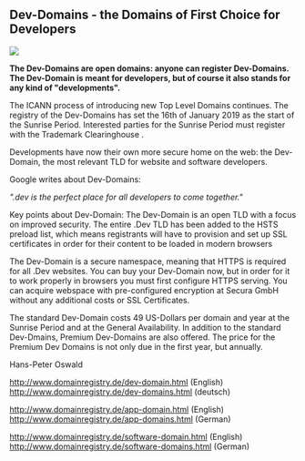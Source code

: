 <H2>Dev-Domains - the Domains of First Choice for Developers </H2>

<a href=http//www.domanregistry.de><IMG SRC=http://www.domainregistry.de/dev-domains.png></a>

 <b>The Dev-Domains are open domains: anyone can register Dev-Domains. The Dev-Domain is meant for developers, but of course it also stands for any kind of "developments".</b>

The ICANN process of introducing new Top Level Domains continues. The registry of the Dev-Domains has set the 16th of January 2019 as the start of the Sunrise Period. Interested parties for the Sunrise Period must register with the Trademark Clearinghouse .

Developments have now their own more secure home on the web: the Dev-Domain, the most relevant TLD for website and software developers.

Google writes about Dev-Domains:

<i>".dev is the perfect place for all developers to come together."</i>

Key points about Dev-Domain:
The Dev-Domain is an open TLD with a focus on improved security. The entire .Dev TLD has been added to the HSTS preload list, which means registrants will have to provision and set up SSL certificates in order for their content to be loaded in modern browsers

The Dev-Domain is a secure namespace, meaning that HTTPS is required for all .Dev websites. You can buy your Dev-Domain now, but in order for it to work properly in browsers you must first configure HTTPS serving. You can acquire webspace with pre-configured encryption at Secura GmbH without any additional costs or SSL Certificates.

The standard Dev-Domain costs 49 US-Dollars per domain and year at the Sunrise Period and at the General Availability. In addition to the standard Dev-Dmains, Premium Dev-Domains are also offered. The price for the Premium Dev Domains is not only due in the first year, but annually.

Hans-Peter Oswald


http://www.domainregistry.de/dev-domain.html (English)
http://www.domainregistry.de/dev-domains.html (deutsch)

http://www.domainregistry.de/app-domain.html (English)
http://www.domainregistry.de/app-domains.html (German)

http://www.domainregistry.de/software-domain.html (English)
http://www.domainregistry.de/software-domains.html (German)
